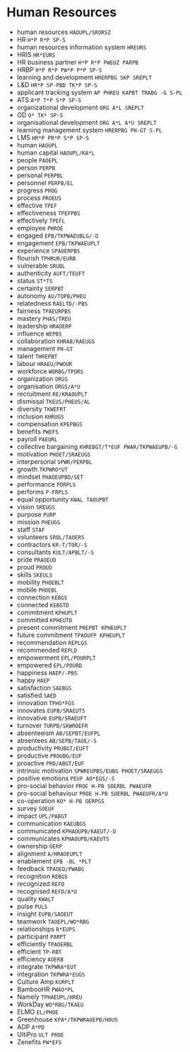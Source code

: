 # Human Resources

* human resources `HAOUPL/SRORSZ`
* HR `H*P R*P SP-S`
* human resources information system `HREURS`
* HRIS `HR*EURS`
* HR business partner `H*P R*P PWEUZ PARPB`
* HRBP `H*P R*P PW*P P*P SP-S`
* learning and development `HRERPBG SKP SREPLT`
* L&D `HR*P SP-PBD TK*P SP-S`
* applicant tracking system `AP PHREU KAPBT TRABG -G S-PL`
* ATS `A*P T*P S*P SP-S`
* organizational development `ORG A*L SREPLT`
* OD `O* TK* SP-S`
* organisational development `ORG A*L A*U SREPLT`
* learning management system `HRERPBG PH-GT S-PL`
* LMS `HR*P PR*P S*P SP-S`
* human `HAOUPL`
* human capital `HAOUPL/KA*L`
* people `PAOEPL`
* person `PERPB`
* personal `PERPBL`
* personnel `PERPB/EL`
* progress `PROG`
* process `PROEUS`
* effective `TPEF`
* effectiveness `TPEFPBS`
* effectively `TPEFL`
* employee `PHROE`
* engaged `EPB/TKPWAEUBLG/-D`
* engagement `EPB/TKPWAEUPLT`
* experience `SPAOERPBS`
* flourish `TPHRUR/EURB`
* vulnerable `SRUBL`
* authenticity `AUFT/TEUFT`
* status `ST*TS`
* certainty `SERPBT`
* autonomy `AU/TOPB/PHEU`
* relatedness `RAELTD/-PBS`
* fairness `TPAEURPBS`
* mastery `PHAS/TREU`
* leadership `HRAOERP`
* influence `WEPBS`
* collaboration `KHRAB/RAEUGS`
* management `PH-GT`
* talent `THREPBT`
* labour `HRAEU/PWOUR`
* workforce `WORBG/TPORS`
* organization `ORGS`
* organisation `ORGS/A*U`
* recruitment `RE/KRAOUPLT`
* dismissal `TKEUS/PHEUS/AL`
* diversity `TKWEFRT`
* inclusion `KHRUGS`
* compensation `KPEPBGS`
* benefits `PWEFS`
* payroll `PAEURL`
* collective bargaining `KHREBGT/T*EUF PWAR/TKPWAEUPB/-G`
* motivation `PHOET/SRAEUGS`
* interpersonal `SPWR/PERPBL`
* growth `TKPWRO*UT`
* mindset `PHAOEUPBD/SET`
* performance `PORPLS`
* performs `P-FRPLS`
* equal opportunity `KWAL TAOUPBT`
* vision `SREUGS`
* purpose `PURP`
* mission `PHEUGS`
* staff `STAF`
* volunteers `SROL/TAOERS`
* contractors `KR-T/TOR/-S`
* consultants `KULT/APBLT/-S`
* pride `PRAOEUD`
* proud `PROUD`
* skills `SKEULS`
* mobility `PHOEBLT`
* mobile `PHOEBL`
* connection `KEBGS`
* connected `KEBGTD`
* commitment `KPHUPLT`
* committed `KPHEUTD`
* present commitment `PREPBT KPHEUPLT`
* future commitment `TPAOUFP KPHEUPLT`
* recommendation `REPLGS`
* recommended `REPLD`
* empowerment `EPL/POURPLT`
* empowered `EPL/POURD`
* happiness `HAEP/-PBS`
* happy `HAEP`
* satisfaction `SAEBGS`
* satisfied `SAED`
* innovation `TPHO*FGS`
* innovates `EUPB/SRAEUTS`
* innovative `EUPB/SRAEUFT`
* turnover `TURPB/SKWROEFR`
* absenteeism `AB/SEPBT/EUFPL`
* absentees `AB/SEPB/TAOE/-S`
* productivity `PRUBGT/EUFT`
* productive `PROUBG/EUF`
* proactive `PRO/ABGT/EUF`
* intrinsic motivation `SPWREUPBS/EUBG PHOET/SRAEUGS`
* positive emotions `PEUF AO*EGS/-S`
* pro-social behavior `PROE H-PB SOERBL PWAEUFR`
* pro-social behaviour `PROE H-PB SOERBL PWAEUFR/A*U`
* co-operation `KO* H-PB OERPGS`
* survey `SOEUF`
* impact `UPL/PABGT`
* communication `KAEUBGS`
* communicated `KPHAOUPB/KAEUT/-D`
* communicates `KPHAOUPB/KAEUTS`
* ownership `OERP`
* alignment `A/HRAOEUPLT`
* enablement `EPB -BL *PLT`
* feedback `TPAOED/PWABG`
* recognition `REBGS`
* recognized `REFD`
* recognised `REFD/A*U`
* quality `KWALT`
* pulse `PULS`
* insight `EUPB/SAOEUT`
* teamwork `TAOEPL/WO*RBG`
* relationships `R*EUPS`
* participant `PARPT`
* efficiently `TPAOERBL`
* efficient `TP-RBT`
* efficiency `AOERB`
* integrate `TKPWRA*EUT`
* integration `TKPWRA*EUGS`
* Culture Amp `KURPLT`
* BambooHR `PWAO*PL`
* Namely `TPHAEUPL/HREU`
* WorkDay `WO*RBG/TKAEU`
* ELMO `EL/PHOE`
* Greenhouse `KPA*/TKPWRAOEPB/HOUS`
* ADP `A*PD`
* UltiPro `ULT PROE`
* Zenefits `PW*EFS`
